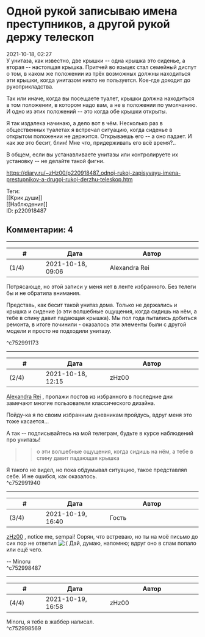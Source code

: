 Одной рукой записываю имена преступников, а другой рукой держу телескоп
=======================================================================

  
2021-10-18, 02:27  
 У унитаза, как известно, две крышки -- одна крышка это сиденье, а вторая -- настоящая крышка. Притчей во языцех стал семейный диспут о том, в каком же положении из трёх возможных должны находиться эти крышки, когда унитазом никто не пользуется. Кое-где доходит до рукоприкладства.   
   
 Так или иначе, когда вы посещаете туалет, крышки должна находиться в том положении, в котором надо вам, а не в положении по умолчанию. И одно из этих положений -- это когда обе крышки открыты.   
   
 Я так издалека начинаю, а дело вот в чём. Несколько раз в общественных туалетах я встречал ситуацию, когда сиденье в открытом положении не держится. Открываешь его -- а оно падает. И как же это бесит, блин! Мне что, придерживать его всё время?..   
   
 В общем, если вы устанавливаете унитазы или контролируете их установку -- не делайте такой фигни.   
  
<https://diary.ru/~zHz00/p220918487_odnoj-rukoj-zapisyvayu-imena-prestupnikov-a-drugoj-rukoj-derzhu-teleskop.htm>  
  
Теги:  
[[Крик души]]  
[[Наблюдения]]  
ID: p220918487  


Комментарии: 4
--------------

  


---



|         #         |              Дата              |                     Автор                     |           ID           |
| --- | --- | --- | --- |
| (1/4) | 2021-10-18, 09:06 | Alexandra Rei | c752991173 |

  
  Потрясающе, но этой записи у меня нет в ленте избранного. Без телеги бы и не обратила внимания.   
   
 Представь, как бесит такой унитаз дома. Только не держались и крышка и сидение (о эти волшебные ощущения, когда сидишь на нём, а тебе в спину давит падающая крышка). Мы пол года пытались добиться ремонта, в итоге починили - оказалось эти элементы были с другой модели и просто не подходили унитазу.   
   
    
 ^c752991173

---



|         #         |              Дата              |                     Автор                     |           ID           |
| --- | --- | --- | --- |
| (2/4) | 2021-10-18, 12:15 | zHz00 | c752991940 |

  
  [Alexandra Rei](https://Alexandra-world.diary.ru "[REAL]")  , пропажи постов из избранного в последние дни замечают многие пользователи классического дизайна.   
   
 Пойду-ка я по своим избранным дневникам пройдусь, вдруг меня это тоже касается...   
   
 А так -- подписывайтесь на мой телеграм, будьте в курсе наблюдений про унитазы!   
   
 >>о эти волшебные ощущения, когда сидишь на нём, а тебе в спину давит падающая крышка   
   
 Я такого не видел, но пока обдумывал ситуацию, такое представлял себе. И не ошибся, как оказалось.   
 ^c752991940

---



|         #         |              Дата              |                     Автор                     |           ID           |
| --- | --- | --- | --- |
| (3/4) | 2021-10-19, 16:40 | Гость | c752998487 |

  
  [zHz00](https://zHz00.diary.ru "Untitled")  , notice me, sempai! Сорян, что встреваю, но ты на моё письмо до сих пор не ответил ![:(](/picture/1146.gif) Дай, думаю, напомню; вдруг оно в спам попало или ещё чего.   
   
 -- Minoru   
 ^c752998487

---



|         #         |              Дата              |                     Автор                     |           ID           |
| --- | --- | --- | --- |
| (4/4) | 2021-10-19, 16:58 | zHz00 | c752998569 |

  
 Minoru, я тебе в жаббер написал.   
 ^c752998569